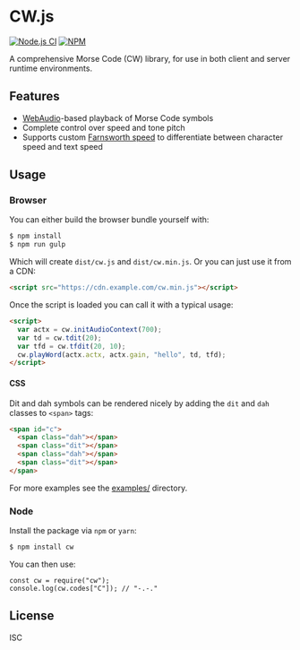 # CW.js

[![Node.js CI](https://github.com/mastercw/cw.js/workflows/Node.js%20CI/badge.svg)](https://github.com/mastercw/cw.js/actions)
[![NPM](https://img.shields.io/npm/v/cw)](https://www.npmjs.com/package/cw)

A comprehensive Morse Code (CW) library, for use in both client and server runtime environments.

## Features

- [WebAudio](https://developer.mozilla.org/en-US/docs/Web/API/Web_Audio_API)-based playback of Morse Code symbols
- Complete control over speed and tone pitch
- Supports custom [Farnsworth speed](https://en.wikipedia.org/wiki/Morse_code#Farnsworth_speed) to differentiate between character speed and text speed

## Usage

### Browser

You can either build the browser bundle yourself with:

```bash
$ npm install
$ npm run gulp
```

Which will create `dist/cw.js` and `dist/cw.min.js`. Or you can just use it from a CDN:

```html
<script src="https://cdn.example.com/cw.min.js"></script>
```

Once the script is loaded you can call it with a typical usage:

```html
<script>
  var actx = cw.initAudioContext(700);
  var td = cw.tdit(20);
  var tfd = cw.tfdit(20, 10);
  cw.playWord(actx.actx, actx.gain, "hello", td, tfd);
</script>
```

#### CSS

Dit and dah symbols can be rendered nicely by adding the `dit` and `dah` classes to `<span>` tags:

```html
<span id="c">
  <span class="dah"></span>
  <span class="dit"></span>
  <span class="dah"></span>
  <span class="dit"></span>
</span>
```

For more examples see the [examples/](examples/) directory.

### Node

Install the package via `npm` or `yarn`:

```bash
$ npm install cw
```

You can then use:

```node
const cw = require("cw");
console.log(cw.codes["C"]); // "-.-."
```

## License

ISC
